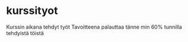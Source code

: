 # kurssityot
Kurssin aikana tehdyt työt
Tavoitteena palauttaa tänne min 60% tunnilla tehdyistä töistä
